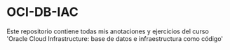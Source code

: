 # OCI-DB-IAC
Este repositorio contiene todas mis anotaciones y ejercicios del curso 'Oracle Cloud Infrastructure: base de datos e infraestructura como código'
